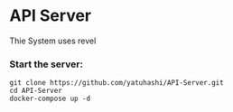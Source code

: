 # API Server

Thie System uses revel

### Start the server:

```
git clone https://github.com/yatuhashi/API-Server.git
cd API-Server
docker-compose up -d
```
